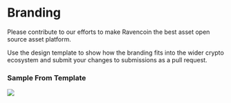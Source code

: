 # Branding

Please contribute to our efforts to make Ravencoin the best asset open source asset platform.  

Use the design template to show how the branding fits into the wider crypto ecosystem and submit your changes to submissions as a pull request.

### Sample From Template

![](designtemplate/_LogoPresentationEXAMPLE.png)
